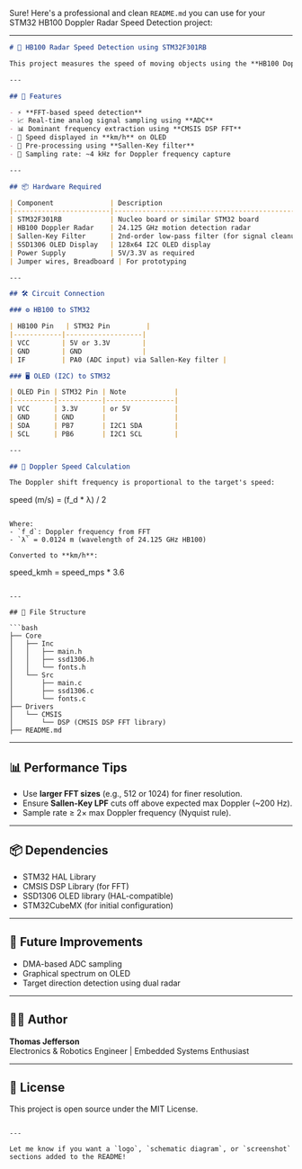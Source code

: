 Sure! Here's a professional and clean `README.md` you can use for your STM32 HB100 Doppler Radar Speed Detection project:

---

```markdown
# 🚗 HB100 Radar Speed Detection using STM32F301RB

This project measures the speed of moving objects using the **HB100 Doppler radar module**, an **STM32F301RB microcontroller**, and an **SSD1306 OLED display**. Instead of traditional pulse counting, the system uses **FFT (Fast Fourier Transform)** on analog IF output to extract frequency information and compute speed accurately.

---

## 🔧 Features

- ⚡️ **FFT-based speed detection**
- 📈 Real-time analog signal sampling using **ADC**
- 📊 Dominant frequency extraction using **CMSIS DSP FFT**
- 🎯 Speed displayed in **km/h** on OLED
- 🧠 Pre-processing using **Sallen-Key filter**
- 🧪 Sampling rate: ~4 kHz for Doppler frequency capture

---

## 📦 Hardware Required

| Component              | Description                                    |
|------------------------|------------------------------------------------|
| STM32F301RB            | Nucleo board or similar STM32 board            |
| HB100 Doppler Radar    | 24.125 GHz motion detection radar              |
| Sallen-Key Filter      | 2nd-order low-pass filter (for signal cleanup) |
| SSD1306 OLED Display   | 128x64 I2C OLED display                        |
| Power Supply           | 5V/3.3V as required                            |
| Jumper wires, Breadboard | For prototyping                              |

---

## 🛠️ Circuit Connection

### ⚙️ HB100 to STM32

| HB100 Pin   | STM32 Pin         |
|------------|-------------------|
| VCC        | 5V or 3.3V        |
| GND        | GND               |
| IF         | PA0 (ADC input) via Sallen-Key filter |

### 🖥️ OLED (I2C) to STM32

| OLED Pin | STM32 Pin | Note            |
|----------|-----------|-----------------|
| VCC      | 3.3V      | or 5V           |
| GND      | GND       |                 |
| SDA      | PB7       | I2C1 SDA        |
| SCL      | PB6       | I2C1 SCL        |

---

## 📐 Doppler Speed Calculation

The Doppler shift frequency is proportional to the target's speed:

```
speed (m/s) = (f_d * λ) / 2
```

Where:
- `f_d`: Doppler frequency from FFT
- `λ` = 0.0124 m (wavelength of 24.125 GHz HB100)

Converted to **km/h**:

```
speed_kmh = speed_mps * 3.6
```

---

## 📁 File Structure

```bash
├── Core
│   ├── Inc
│   │   ├── main.h
│   │   ├── ssd1306.h
│   │   └── fonts.h
│   └── Src
│       ├── main.c
│       ├── ssd1306.c
│       └── fonts.c
├── Drivers
│   └── CMSIS
│       └── DSP (CMSIS DSP FFT library)
├── README.md
```

---

## 📊 Performance Tips

- Use **larger FFT sizes** (e.g., 512 or 1024) for finer resolution.
- Ensure **Sallen-Key LPF** cuts off above expected max Doppler (~200 Hz).
- Sample rate ≥ 2× max Doppler frequency (Nyquist rule).

---

## 📦 Dependencies

- STM32 HAL Library
- CMSIS DSP Library (for FFT)
- SSD1306 OLED library (HAL-compatible)
- STM32CubeMX (for initial configuration)

---

## 🧠 Future Improvements

- DMA-based ADC sampling
- Graphical spectrum on OLED
- Target direction detection using dual radar

---

## 👨‍💻 Author

**Thomas Jefferson**  
Electronics & Robotics Engineer | Embedded Systems Enthusiast

---

## 📜 License

This project is open source under the MIT License.
```

---

Let me know if you want a `logo`, `schematic diagram`, or `screenshot` sections added to the README!
